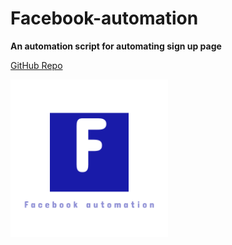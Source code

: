 # Facebook-automation
<strong>An automation script for automating sign up page</strong>

[GitHub Repo](https://github.com/AswinBarath/Facebook-automation)

<p>
<img src="Facebook-automation.png" alt="Facebook-automation-logo"  width="50%"/>
</p>